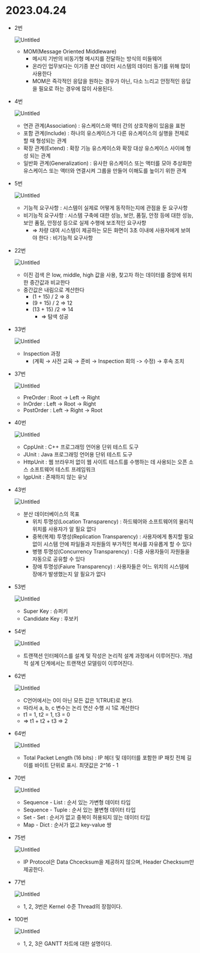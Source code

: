 # 2023.04.24

- 2번
    
    ![Untitled](2023%2004%2024%203795b9ae15174ea190f020ae3a848dd7/Untitled.png)
    
    - MOM(Message Oriented Middleware)
        - 메시지 기반의 비동기형 메시지를 전달하는 방식의 미들웨어
        - 온라인 업무보다는 이기종 분산 데이터 시스템의 데이터 동기를 위해 많이 사용한다
        - MOM은 즉각적인 응답을 원하는 경우가 아닌, 다소 느리고 안정적인 응답을 필요로 하는 경우에 많이 사용된다.
- 4번
    
    ![Untitled](2023%2004%2024%203795b9ae15174ea190f020ae3a848dd7/Untitled%201.png)
    
    - 연관 관계(Association) : 유스케이스와 액터 간의 상호작용이 있음을 표현
    - 포함 관계(Include) : 하나의 유스케이스가 다른 유스케이스의 실행을 전제로 할 때 형성되는 관계
    - 확장 관계(Extend) : 확장 기능 유스케이스와 확장 대상 유스케이스 사이에 형성 되는 관계
    - 일반화 관계(Generalization) : 유사한 유스케이스 또는 액터를 모아 추상화한 유스케이스 또는 액터와 연결시켜 그룹을 만들어 이해도를 높이기 위한 관계
- 5번
    
    ![Untitled](2023%2004%2024%203795b9ae15174ea190f020ae3a848dd7/Untitled%202.png)
    
    - 기능적 요구사항 : 시스템이 실제로 어떻게 동작하는지에 관점을 둔 요구사항
    - 비기능적 요구사항 : 시스템 구축에 대한 성능, 보안, 품질, 안정 등에 대한 성능, 보안 품질, 안정성 등으로 실제 수행에 보조적인 요구사항
        - ⇒ 차량 대여 시스템이 제공하는 모든 화면이 3초 이내에 사용자에게 보여야 한다 : 비기능적 요구사항
- 22번
    
    ![Untitled](2023%2004%2024%203795b9ae15174ea190f020ae3a848dd7/Untitled%203.png)
    
    - 이진 검색 은 low, middle, high 값을 사용, 찾고자 하는 데이터를 중앙에 위치한 중간값과 비교한다
    - 중간값은 내림으로 계산한다
        - (1 + 15) / 2 ⇒ 8
        - (9 + 15) / 2 ⇒ 12
        - (13 + 15) /2 ⇒ 14
            - ⇒ 탐색 성공
- 33번
    
    ![Untitled](2023%2004%2024%203795b9ae15174ea190f020ae3a848dd7/Untitled%204.png)
    
    - Inspection 과정
        - (계획 → 사전 교육 → 준비 → Inspection 회의 -> 수정) → 후속 조치
- 37번
    
    ![Untitled](2023%2004%2024%203795b9ae15174ea190f020ae3a848dd7/Untitled%205.png)
    
    - PreOrder : Root → Left → Right
    - InOrder : Left → Root → Right
    - PostOrder : Left → Right → Root
- 40번
    
    ![Untitled](2023%2004%2024%203795b9ae15174ea190f020ae3a848dd7/Untitled%206.png)
    
    - CppUnit : C++ 프로그래밍 언어용 단위 테스트 도구
    - JUnit : Java 프로그래밍 언어용 단위 테스트 도구
    - HttpUnit : 웹 브라우저 없이 웹 사이트 테스트를 수행하는 데 사용되는 오픈 소스 소프트웨어 테스트 프레임워크
    - IgpUnit : 존재하지 않는 유닛
- 43번
    
    ![Untitled](2023%2004%2024%203795b9ae15174ea190f020ae3a848dd7/Untitled%207.png)
    
    - 분산 데이터베이스의 목표
        - 위치 투명성(Location Transparency) : 하드웨어와 소프트웨어의 물리적 위치를 사용자가 알 필요 없다
        - 중복(복제) 투명성(Replication Transparency) : 사용자에게 통지할 필요 없이 시스템 안에 파일들과 자원들의 부가적인 복사를 자유롭게 할 수 있다
        - 병행 투명성(Concurrency Transparency) : 다중 사용자들이 자원들을 자동으로 공유할 수 있다
        - 장애 투명성(Faiure Transparency) : 사용자들은 어느 위치의 시스템에 장애가 발생했는지 알 필요가 없다
- 53번
    
    ![Untitled](2023%2004%2024%203795b9ae15174ea190f020ae3a848dd7/Untitled%208.png)
    
    - Super Key : 슈퍼키
    - Candidate Key : 후보키
- 54번
    
    ![Untitled](2023%2004%2024%203795b9ae15174ea190f020ae3a848dd7/Untitled%209.png)
    
    - 트랜잭션 인터페이스를 설계 및 작성은 논리적 설계 과정에서 이루어진다. 개념적 설계 단계에서는 트랜잭션 모델링이 이루어진다.
- 62번
    
    ![Untitled](2023%2004%2024%203795b9ae15174ea190f020ae3a848dd7/Untitled%2010.png)
    
    - C언어에서는 0이 아닌 모든 값은 1(TRUE)로 본다.
    - 따라서 a, b, c 변수는 논리 연산 수행 시 1로 계산한다
    - t1 = 1, t2 = 1, t3 = 0
    - ⇒ t1 + t2 + t3 ⇒ 2
- 64번
    
    ![Untitled](2023%2004%2024%203795b9ae15174ea190f020ae3a848dd7/Untitled%2011.png)
    
    - Total Packet Length (16 bits) : IP 헤더 및 데이터를 포함한 IP 패킷 전체 길이를 바이트 단위로 표시. 최댓값은 2^16 - 1
- 70번
    
    ![Untitled](2023%2004%2024%203795b9ae15174ea190f020ae3a848dd7/Untitled%2012.png)
    
    - Sequence - List : 순서 있는 가변형 데이터 타입
    - Sequence - Tuple : 순서 있는 불변형 데이터 타입
    - Set - Set : 순서가 없고 중복이 허용되지 않는 데이터 타입
    - Map - Dict : 순서가 없고 key-value 쌍
- 75번
    
    ![Untitled](2023%2004%2024%203795b9ae15174ea190f020ae3a848dd7/Untitled%2013.png)
    
    - IP Protocol은 Data Chcecksum을 제공하지 않으며, Header Checksum만 제공한다.
- 77번
    
    ![Untitled](2023%2004%2024%203795b9ae15174ea190f020ae3a848dd7/Untitled%2014.png)
    
    - 1, 2, 3번은 Kernel 수준 Thread의 장점이다.
- 100번
    
    ![Untitled](2023%2004%2024%203795b9ae15174ea190f020ae3a848dd7/Untitled%2015.png)
    
    - 1, 2, 3은 GANTT 차트에 대한 설명이다.